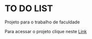 # TO DO LIST

Projeto para o trabalho de faculdade

Para acessar o projeto clique neste [Link](https://to-do-list-barravitor.vercel.app)
